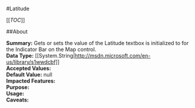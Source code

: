 #Latitude

[[_TOC_]]

##About

**Summary:**  Gets or sets the value of the Latitude textbox is initialized to for the Indicator Bar on the Map control.   
**Data Type:** [[System.String|http://msdn.microsoft.com/en-us/library/s1wwdcbf]]  
**Accepted Values:**   
**Default Value:** null  
**Impacted Features:**   
**Purpose:**   
**Usage:**   
**Caveats:**   

